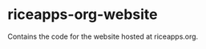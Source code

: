 riceapps-org-website
====================

Contains the code for the website hosted at riceapps.org.
